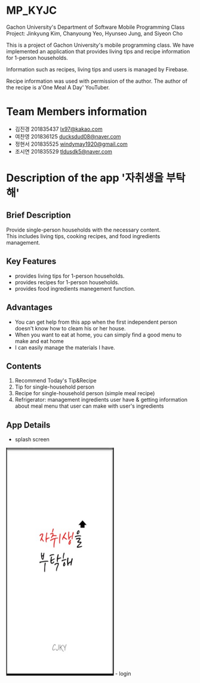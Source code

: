 # MP_KYJC
Gachon University's Department of Software Mobile Programming Class Project: Jinkyung Kim, Chanyoung Yeo, Hyunseo Jung, and Siyeon Cho

This is a project of Gachon University's mobile programming class.
We have implemented an application that provides living tips and recipe information for 1-person households.

Information such as recipes, living tips and users is managed by Firebase.

Recipe information was used with permission of the author.
The author of the recipe is a'One Meal A Day' YouTuber.

# Team Members information
- 김진경 201835437 lx97@kakao.com
- 여찬영 201836125 ducksdud08@naver.com
- 정현서 201835525 windymay1920@gmail.com
- 조시연 201835529 tldusdk5@naver.com   

# Description of the app '자취생을 부탁해'

## Brief Description
Provide single-person households with the necessary content.   
This includes living tips, cooking recipes, and food ingredients management.   


## Key Features
- provides living tips for 1-person households.
- provides recipes for 1-person households.
- provides food ingredients manegement function.

## Advantages
- You can get help from this app when the first independent person doesn't know how to cleam his or her house.
- When you want to eat at home, you can simply find a good menu to make and eat home
- I can easily manage the materials I have.

## Contents
1. Recommend Today's Tip&Recipe
2. Tip for single-household person
3. Recipe for single-household person (simple meal recipe)
4. Refrigerator: management ingredients user have & getting information about meal menu that user can make with user's ingredients

## App Details
- splash screen
<img src="./app_images/splach.jpg"  width="288" height="608">
- login
<p float='left>
          <img src="./app_images/login01.jpg"  width="288" height="608">
          <img src="./app_images/login02.jpg"  width="288" height="608">
          <img src="./app_images/login03.jpg"  width="288" height="608">
          <img src="./app_images/login04.jpg"  width="288" height="608">
</p>

# Demo Video
You can watch the demo video here.   
https://youtu.be/hVW66-bgGwg

